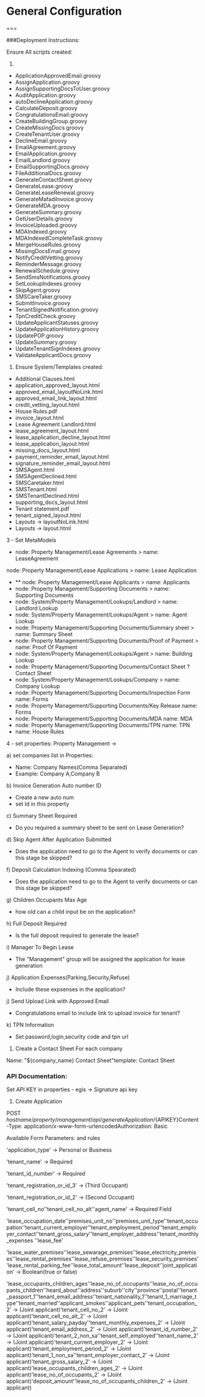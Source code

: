 # General Configuration

\===

\###Deployment Instructions:

Ensure All scripts created:

1.

* ApplicationApprovedEmail.groovy
* AssignApplication.groovy
* AssignSupportingDocsToUser.groovy
* AuditApplication.groovy
* autoDeclineApplication.groovy
* CalculateDeposit.groovy
* CongratulationsEmail.groovy
* CreateBuildingGroup.groovy
* CreateMissingDocs.groovy
* CreateTenantUser.groovy
* DeclineEmail.groovy
* EmailAgreement.groovy
* EmailApplication.groovy
* EmailLandlord.groovy
* EmailSupportingDocs.groovy
* FileAdditionalDocs.groovy
* GenerateContactSheet.groovy
* GenerateLease.groovy
* GenerateLeaseRenewal.groovy
* GenerateMafadiInvoice.groovy
* GenerateMDA.groovy
* GenerateSummary.groovy
* GetUserDetails.groovy
* InvoiceUploaded.groovy
* MDAIndexed.groovy
* MDAIndexedCompleteTask.groovy
* MergeHouseRules.groovy
* MissingDocsEmail.groovy
* NotifyCreditVetting.groovy
* ReminderMessage.groovy
* RenewalSchedule.groovy
* SendSmsNotifications.groovy
* SetLookupIndexes.groovy
* SkipAgent.groovy
* SMSCareTaker.groovy
* SubmitInvoice.groovy
* TenantSignedNotification.groovy
* TpnCreditCheck.groovy
* UpdateApplicantStatuses.groovy
* UpdateApplicationHistory.groovy
* UpdatePOP.groovy
* UpdateSummary.groovy
* UpdateTenantSignIndexes.groovy
* ValidateApplicantDocs.groovy

1. Ensure System/Templates created:

* Additional Clauses.html
* application\_approved\_layout.html
* approved\_email\_layoutNoLink.html
* approved\_email\_link\_layout.html
* credit\_vetting\_layout.html
* House Rules.pdf
* invoice\_layout.html
* Lease Agreement Landlord.html
* lease\_agreement\_layout.html
* lease\_application\_decline\_layout.html
* lease\_application\_layout.html
* missing\_docs\_layout.html
* payment\_reminder\_email\_layout.html
* signature\_reminder\_email\_layout.html
* SMSAgent.html
* SMSAgentDeclined.html
* SMSCaretaker.html
* SMSTenant.html
* SMSTenantDeclined.html
* supporting\_docs\_layout.html
* Tenant statement.pdf
* tenant\_signed\_layout.html
* Layouts -> layoutNoLink.html
* Layouts -> layout.html

3 - Set MetaModels

* node: Property Management/Lease Agreements > name: LeaseAgreement

node: Property Management/Lease Applications > name: Lease Application

* \*\* node: Property Management/Lease Applicants > name: Applicants
* node: Property Management/Supporting Documents > name: Supporting Documents
* node: System/Property Management/Lookups/Landlord > name: Landlord Lookup
* node: System/Property Management/Lookups/Agent > name: Agent Lookup
* node: Property Management/Supporting Documents/Summary sheet > name: Summary Sheet
* node: Property Management/Supporting Documents/Proof of Payment > name: Proof Of Payment
* node: System/Property Management/Lookups/Agent > name: Building Lookup
* node: Property Management/Supporting Documents/Contact Sheet ? Contact Sheet
* node: System/Property Management/Lookups/Company > name: Company Lookup
* node: Property Management/Supporting Documents/Inspection Form name: Forms
* node: Property Management/Supporting Documents/Key Release name: Forms
* node: Property Management/Supporting Documents/MDA name: MDA
* node: Property Management/Supporting Documents/TPN name: TPN
* name: House Rules

4 - set properties: Property Management ->

a) set companies list in Properties:

* Name: Company Names(Comma Separated)
* Example: Company A,Company B

b) Invoice Generation Auto number ID

* Create a new auto num
* set Id in this property

c) Summary Sheet Required

* Do you required a summary sheet to be sent on Lease Generation?

d) Skip Agent After Application Submitted

* Does the application need to go to the Agent to verify documents or can this stage be skipped?

f) Deposit Calculation Indexing (Comma Spearated)

* Does the application need to go to the Agent to verify documents or can this stage be skipped?

g) Children Occupants Max Age

* how old can a child input be on the application?

h) Full Deposit Required

* Is the full deposit required to generate the lease?

i) Manager To Begin Lease

* The "Management" group will be assigned the application for lease generation

j) Application Expenses(Parking,Security,Refuse)

* Include these expsenses in the application?

j) Send Upload Link with Approved Email

* Congratulations email to include link to upload invoice for tenant?

k) TPN Information

* Set password,login,security code and tpn url

1. Create a Contact Sheet For each company

Name: "${company\_name} Contact Sheet"template: Contact Sheet

### API Documentation:

Set API KEY in properties - egis -> Signature api key

1. Create Application

POST ${hostname}/property/management/api/generateApplication/${APIKEY}Content-Type: application/x-www-form-urlencodedAuthorization: Basic

Available Form Parameters: and rules

'application\_type' -> Personal or Business

'tenant\_name' -> Required

'tenant\_id\_number' -> Required

'tenant\_registration\_or\_id\_3' -> (Third Occupant)

'tenant\_registration\_or\_id\_2' -> (Second Occupant)

'tenant\_cell\_no''tenant\_cell\_no\_alt''agent\_name' -> Required Field

'lease\_occupation\_date''premises\_unit\_no''premises\_unit\_type''tenant\_occupation''tenant\_current\_employer''tenant\_employment\_period''tenant\_employer\_contact''tenant\_gross\_salary''tenant\_employer\_address''tenant\_monthly\_expenses ''lease\_fee'

'lease\_water\_premises''lease\_sewarage\_premises''lease\_electricity\_premises''lease\_rental\_premises''lease\_refuse\_premises''lease\_security\_premises''lease\_rental\_parking\_fee''lease\_total\_amount''lease\_deposit''joint\_application' -> Boolean(true or false)

'lease\_occupants\_children\_ages''lease\_no\_of\_occupants''lease\_no\_of\_occupants\_children''heard\_about''address''suburb''city''province''postal''tenant\_passport\_1''tenant\_email\_address''tenant\_nationality\_1''tenant\_1\_marriage\_type''tenant\_married''applicant\_smokes''applicant\_pets''tenant\_occupation\_2' -> (Joint applicant)'tenant\_cell\_no\_2' -> (Joint applicant)'tenant\_cell\_no\_alt\_2' -> (Joint applicant)'tenant\_salary\_payday''tenant\_monthly\_expenses\_2' -> (Joint applicant)'tenant\_email\_address\_2' -> (Joint applicant)'tenant\_id\_number\_2' -> (Joint applicant)'tenant\_2\_non\_sa''tenant\_self\_employed''tenant\_name\_2' -> (Joint applicant)'tenant\_current\_employer\_2' -> (Joint applicant)'tenant\_employment\_period\_2' -> (Joint applicant)'tenant\_1\_non\_sa''tenant\_employer\_contact\_2' -> (Joint applicant)'tenant\_gross\_salary\_2' -> (Joint applicant)'lease\_occupants\_children\_ages\_2' -> (Joint applicant)'lease\_no\_of\_occupants\_2' -> (Joint applicant)'deposit\_amount''lease\_no\_of\_occupants\_children\_2' -> (Joint applicant)
